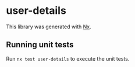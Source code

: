 # user-details

This library was generated with [Nx](https://nx.dev).

## Running unit tests

Run `nx test user-details` to execute the unit tests.
